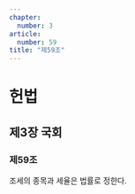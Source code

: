 ```yaml
---
chapter:
  number: 3
article:
  number: 59
title: "제59조"
---
```

# 헌법

## 제3장 국회

### 제59조

조세의 종목과 세율은 법률로 정한다.

